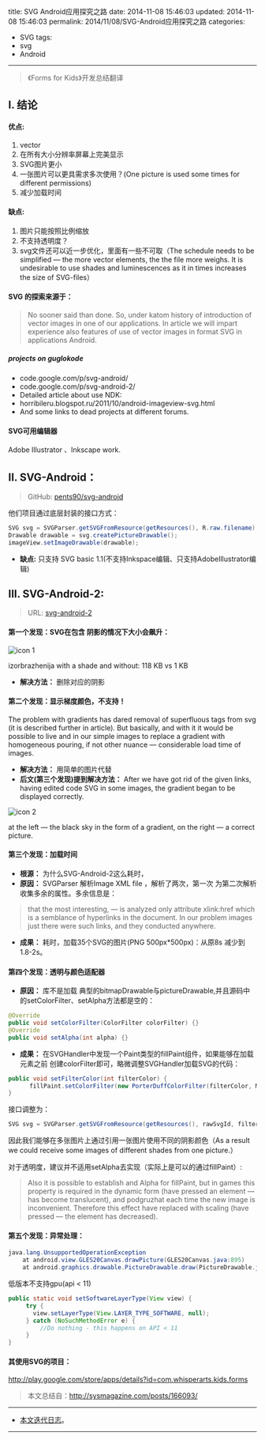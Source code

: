 title: SVG Android应用探究之路
date: 2014-11-08 15:46:03
updated: 2014-11-08 15:46:03
permalink: 2014/11/08/SVG-Android应用探究之路
categories:
- SVG
tags:
- svg
- Android

---

> 《Forms for Kids》开发总结翻译

## I. 结论

#### 优点:

1. vector
2. 在所有大小分辨率屏幕上完美显示
3. SVG图片更小
4. 一张图片可以更具需求多次使用？(One picture is used some times for different permissions)
5. 减少加载时间

<!--more-->

#### 缺点:

1. 图片只能按照比例缩放
2. 不支持透明度？
3. svg文件还可以近一步优化，里面有一些不可取（The schedule needs to be simplified — the more vector elements, the the file more weighs. It is undesirable to use shades and luminescences as it in times increases the size of SVG-files）

#### SVG 的探索来源于：

> No sooner said than done. So, under katom history of introduction of vector images in one of our applications. In article we will impart experience also features of use of vector images in format SVG in applications Android.


##### projects on guglokode

- code.google.com/p/svg-android/
- code.google.com/p/svg-android-2/
- Detailed article about use NDK:
- horribileru.blogspot.ru/2011/10/android-imageview-svg.html
- And some links to dead projects at different forums.

#### SVG可用编辑器

Adobe Illustrator 、Inkscape work.

## II. SVG-Android：

> GitHub: [pents90/svg-android](https://github.com/pents90/svg-android)

他们项目通过底层封装的接口方式：

```java
SVG svg = SVGParser.getSVGFromResource(getResources(), R.raw.filename);
Drawable drawable = svg.createPictureDrawable();
imageView.setImageDrawable(drawable);
```

- **缺点:** 只支持 SVG basic 1.1(不支持Inkspace编辑、只支持AdobeIllustrator编辑)

## III. SVG-Android-2:

> URL: [svg-android-2](https://code.google.com/p/svg-android-2/wiki/Introduction)

#### 第一个发现：SVG在包含 阴影的情况下大小会飙升：

![icon 1](/img/svg-k-1.png)

izorbrazhenija with a shade and without: 118 KB vs 1 KB

- **解决方法：** 删除对应的阴影

#### 第二个发现：显示梯度颜色，不支持！

The problem with gradients has dared removal of superfluous tags from svg (it is described further in article). But basically, and with it it would be possible to live and in our simple images to replace a gradient with homogeneous pouring, if not other nuance — considerable load time of images.

- **解决方法：** 用简单的图片代替
- **后文(第三个发现)提到解决方法：** After we have got rid of the given links, having edited code SVG in some images, the gradient began to be displayed correctly.

![icon 2](/img/svg-k-2.png)

 at the left — the black sky in the form of a gradient, on the right — a correct picture.

#### 第三个发现：加载时间

- **根源：** 为什么SVG-Android-2这么耗时，
- **原因：** SVGParser 解析Image XML file ，解析了两次，第一次 为第二次解析收集多余的属性。多余信息是：

> that the most interesting, — is analyzed only attribute xlink:href which is a semblance of hyperlinks in the document. In our problem images just there were such links, and they conducted anywhere.

- **成果：** 耗时，加载35个SVG的图片(PNG 500px*500px)：从原8s 减少到 1.8-2s。

#### 第四个发现：透明与颜色适配器

- **原因：** 库不是加载 典型的bitmapDrawable与pictureDrawable,并且源码中的setColorFilter、setAlpha方法都是空的：

```java
@Override
public void setColorFilter(ColorFilter colorFilter) {}
@Override
public void setAlpha(int alpha) {}
```

- **成果：** 在SVGHandler中发现一个Paint类型的fillPaint组件，如果能够在加载元素之前 创建colorFilter即可，略微调整SVGHandler加载SVG的代码：

```java
public void setFilterColor(int filterColor) {
      fillPaint.setColorFilter(new PorterDuffColorFilter(filterColor, Mode.MULTIPLY));
}
```

接口调整为：

```java
SVG svg = SVGParser.getSVGFromResource(getResources(), rawSvgId, filterColor);
```

因此我们能够在多张图片上通过引用一张图片使用不同的阴影颜色（As a result we could receive some images of different shades from one picture.）

对于透明度，建议并不适用setAlpha去实现（实际上是可以的通过fillPaint）:

> Also it is possible to establish and Alpha for fillPaint, but in games this property is required in the dynamic form (have pressed an element — has become translucent), and podgruzhat each time the new image is inconvenient. Therefore this effect have replaced with scaling (have pressed — the element has decreased).

#### 第五个发现：异常处理：

```java
java.lang.UnsupportedOperationException
    at android.view.GLES20Canvas.drawPicture(GLES20Canvas.java:895)
    at android.graphics.drawable.PictureDrawable.draw(PictureDrawable.java:73)
```

低版本不支持gpu(api < 11)

```java
public static void setSoftwareLayerType(View view) {
     try {
       view.setLayerType(View.LAYER_TYPE_SOFTWARE, null);
     } catch (NoSuchMethodError e) {
         //Do nothing - this happens on API < 11
     }
}
```

#### 其使用SVG的项目：

http://play.google.com/store/apps/details?id=com.whisperarts.kids.forms

> 本文总结自：http://sysmagazine.com/posts/166093/

---

- [本文迭代日志](https://github.com/Jacksgong/Blog/commits/master/source/_posts/SVG-Android%E5%BA%94%E7%94%A8%E6%8E%A2%E7%A9%B6%E4%B9%8B%E8%B7%AF.md)。

---
